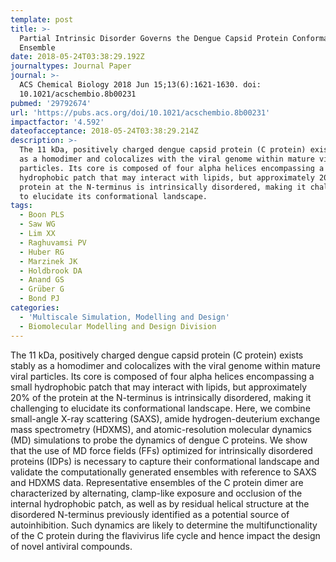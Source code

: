 ```yaml
---
template: post
title: >-
  Partial Intrinsic Disorder Governs the Dengue Capsid Protein Conformational
  Ensemble
date: 2018-05-24T03:38:29.192Z
journaltypes: Journal Paper
journal: >-
  ACS Chemical Biology 2018 Jun 15;13(6):1621-1630. doi:
  10.1021/acschembio.8b00231
pubmed: '29792674'
url: 'https://pubs.acs.org/doi/10.1021/acschembio.8b00231'
impactfactor: '4.592'
dateofacceptance: 2018-05-24T03:38:29.214Z
description: >-
  The 11 kDa, positively charged dengue capsid protein (C protein) exists stably
  as a homodimer and colocalizes with the viral genome within mature viral
  particles. Its core is composed of four alpha helices encompassing a small
  hydrophobic patch that may interact with lipids, but approximately 20% of the
  protein at the N-terminus is intrinsically disordered, making it challenging
  to elucidate its conformational landscape. 
tags:
  - Boon PLS
  - Saw WG
  - Lim XX
  - Raghuvamsi PV
  - Huber RG
  - Marzinek JK
  - Holdbrook DA
  - Anand GS
  - Grüber G
  - Bond PJ
categories:
  - 'Multiscale Simulation, Modelling and Design'
  - Biomolecular Modelling and Design Division
---
```

<!--StartFragment-->

The 11 kDa, positively charged dengue capsid protein (C protein) exists stably as a homodimer and colocalizes with the viral genome within mature viral particles. Its core is composed of four alpha helices encompassing a small hydrophobic patch that may interact with lipids, but approximately 20% of the protein at the N-terminus is intrinsically disordered, making it challenging to elucidate its conformational landscape. Here, we combine small-angle X-ray scattering (SAXS), amide hydrogen-deuterium exchange mass spectrometry (HDXMS), and atomic-resolution molecular dynamics (MD) simulations to probe the dynamics of dengue C proteins. We show that the use of MD force fields (FFs) optimized for intrinsically disordered proteins (IDPs) is necessary to capture their conformational landscape and validate the computationally generated ensembles with reference to SAXS and HDXMS data. Representative ensembles of the C protein dimer are characterized by alternating, clamp-like exposure and occlusion of the internal hydrophobic patch, as well as by residual helical structure at the disordered N-terminus previously identified as a potential source of autoinhibition. Such dynamics are likely to determine the multifunctionality of the C protein during the flavivirus life cycle and hence impact the design of novel antiviral compounds.

<!--EndFragment-->
